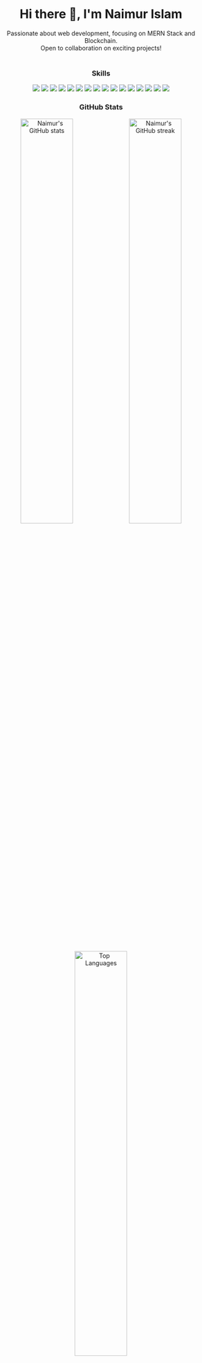 <!-- Profile Banner
<p align="center">
   <img src="https://pbs.twimg.com/profile_banners/1755992889103204352/1723496447/1500x500" alt="Profile Banner" width="100%"> 
</p> -->

<!-- Profile Image & Name -->
<h1 align="center">Hi there 👋, I'm Naimur Islam</h1>

<!-- About Me -->
<p align="center">
   Passionate about web development, focusing on MERN Stack and Blockchain.<br>
   Open to collaboration on exciting projects!<br>
   <br>
</p>


<!-- Skills -->
<h3 align="center">Skills</h3>
<p align="center">

  <img src="https://img.shields.io/badge/java-%23ED8B00.svg?style=for-the-badge&logo=openjdk&logoColor=white"/>
  <img src="https://img.shields.io/badge/javascript-%23323330.svg?style=for-the-badge&logo=javascript&logoColor=%23F7DF1E"/>
  <img src="https://img.shields.io/badge/html5-%23E34F26.svg?style=for-the-badge&logo=html5&logoColor=white"/>
  <img src="https://img.shields.io/badge/css3-%231572B6.svg?style=for-the-badge&logo=css3&logoColor=white"/>

  <img src="https://img.shields.io/badge/php-%23777BB4.svg?style=for-the-badge&logo=php&logoColor=white"/>
  <img src="https://img.shields.io/badge/python-3670A0?style=for-the-badge&logo=python&logoColor=ffdd54"/>
  <img src="https://img.shields.io/badge/c-%2300599C.svg?style=for-the-badge&logo=c&logoColor=white"/>


  <img src="https://img.shields.io/badge/node.js-6DA55F?style=for-the-badge&logo=node.js&logoColor=white"/>
  <img src="https://img.shields.io/badge/Next-black?style=for-the-badge&logo=next.js&logoColor=white"/>
  <img src="https://img.shields.io/badge/react-%2320232a.svg?style=for-the-badge&logo=react&logoColor=%2361DAFB"/>
  <img src="https://img.shields.io/badge/WordPress-%23117AC9.svg?style=for-the-badge&logo=WordPress&logoColor=white"/>
  <img src="https://img.shields.io/badge/MongoDB-%234ea94b.svg?style=for-the-badge&logo=mongodb&logoColor=white"/>
  <img src="https://img.shields.io/badge/mysql-4479A1.svg?style=for-the-badge&logo=mysql&logoColor=white"/>


 
  <img src="https://img.shields.io/badge/figma-%23F24E1E.svg?style=for-the-badge&logo=figma&logoColor=white"/>
  <img src="https://img.shields.io/badge/git-%23F05033.svg?style=for-the-badge&logo=git&logoColor=white"/>
  <img src="https://img.shields.io/badge/github-%23121011.svg?style=for-the-badge&logo=github&logoColor=white"/>
</p>

<!-- GitHub Stats -->
<h3 align="center">GitHub Stats</h3>
<p align="center">
  <img src="https://github-readme-stats.vercel.app/api?username=TheOnlyNaimur&theme=radical&hide_border=false&include_all_commits=false&count_private=false" alt="Naimur's GitHub stats" width="49%"/>
  <img src="https://github-readme-streak-stats.herokuapp.com/?user=TheOnlyNaimur&theme=radical&hide_border=false" alt="Naimur's GitHub streak" width="49%"/>
</p>
<p align="center">
  <img src="https://github-readme-stats.vercel.app/api/top-langs/?username=TheOnlyNaimur&theme=radical&hide_border=false&include_all_commits=false&count_private=false&layout=compact" alt="Top Languages" width="49%"/>
</p>

<!-- GitHub Trophies 
<h3 align="center">🏆 GitHub Trophies</h3>
<p align="center">
  <img src="https://github-profile-trophy.vercel.app/?username=TheOnlyNaimur&theme=radical&no-frame=false&no-bg=true&margin-w=4" alt="GitHub Trophies"/>
</p> -->

<!-- Random Dev Quote -->
<h3 align="center">✍️ Random Dev Quote</h3>
<p align="center">
  <img src="https://quotes-github-readme.vercel.app/api?type=horizontal&theme=radical" alt="Random Dev Quote"/>
</p>

<!-- Social Media Links -->
<h3 align="center">Connect with me</h3>
<p align="center">
  <a href="https://discord.gg/845231927849385984">
    <img src="https://img.shields.io/badge/Discord-%237289DA.svg?style=for-the-badge&logo=discord&logoColor=white" alt="Discord" />
  </a>
  <a href="https://www.facebook.com/profile.php?id=100013946581598">
    <img src="https://img.shields.io/badge/Facebook-%231877F2.svg?style=for-the-badge&logo=Facebook&logoColor=white" alt="Facebook" />
  </a>
  <a href="https://instagram.com/naim_ur1">
    <img src="https://img.shields.io/badge/Instagram-%23E4405F.svg?style=for-the-badge&logo=Instagram&logoColor=white" alt="Instagram" />
  </a>
  <a href="www.linkedin.com/in/naimur-islam-90791126b">
    <img src="https://img.shields.io/badge/LinkedIn-%230077B5.svg?style=for-the-badge&logo=linkedin&logoColor=white" alt="LinkedIn" />
  </a>
<a href="https://x.com/Naimur_Islam1" target="_blank" rel="noopener noreferrer">
    <img src="https://img.shields.io/badge/X-black.svg?style=for-the-badge&logo=X&logoColor=white" alt="X (formerly Twitter)" />
  </a>

<a href="https://github.com/TheOnlyNaimur">
    <img src="https://img.shields.io/badge/GitHub-181717?style=for-the-badge&logo=github&logoColor=white" alt="GitHub" />
  </a>
<a href="mailto:naimurislam707@gmail.com">
    <img src="https://img.shields.io/badge/Email-%23D14836.svg?style=for-the-badge&logo=gmail&logoColor=white" alt="Email" />
</a> 
</p>

<!-- Footer -->
<p align="center">
  <img src="https://visitcount.itsvg.in/api?id=TheOnlyNaimur&icon=0&color=1" alt="Profile views"/>
  
</p>

<p align="center">
  <!-- Optional GIF -->
  <img src="https://media.giphy.com/media/l0MYt5jPR6QX5pnqM/giphy.gif" width="100" alt="Fun GIF"/>
</p>
⚡ <strong>Fun fact:</strong> The original name for the Java programming language was "Oak," inspired by an oak tree outside the developer's window. It was later renamed "Java" after coffee, because developers consumed so much of it!


